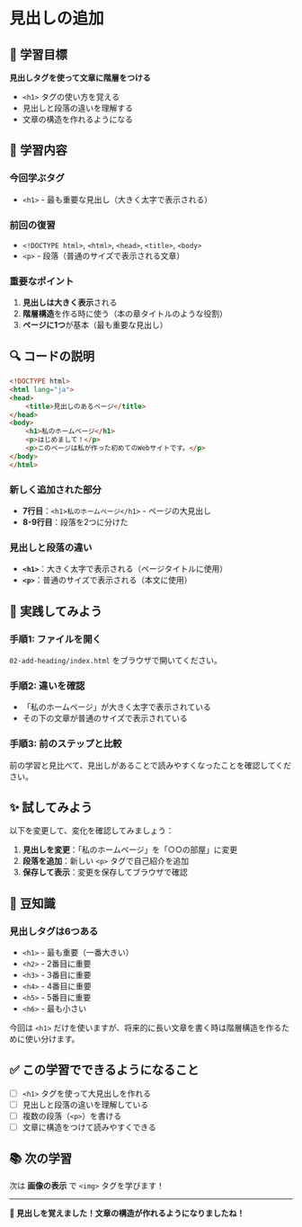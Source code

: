 # 見出しの追加

## 🎯 学習目標

**見出しタグを使って文章に階層をつける**

- `<h1>` タグの使い方を覚える
- 見出しと段落の違いを理解する
- 文章の構造を作れるようになる

## 📝 学習内容

### **今回学ぶタグ**
- `<h1>` - 最も重要な見出し（大きく太字で表示される）

### **前回の復習**
- `<!DOCTYPE html>`, `<html>`, `<head>`, `<title>`, `<body>`
- `<p>` - 段落（普通のサイズで表示される文章）

### **重要なポイント**
1. **見出しは大きく表示**される
2. **階層構造**を作る時に使う（本の章タイトルのような役割）
3. **ページに1つ**が基本（最も重要な見出し）

## 🔍 コードの説明

```html
<!DOCTYPE html>
<html lang="ja">
<head>
    <title>見出しのあるページ</title>
</head>
<body>
    <h1>私のホームページ</h1>
    <p>はじめまして！</p>
    <p>このページは私が作った初めてのWebサイトです。</p>
</body>
</html>
```

### **新しく追加された部分**
- **7行目**：`<h1>私のホームページ</h1>` - ページの大見出し
- **8-9行目**：段落を2つに分けた

### **見出しと段落の違い**
- **`<h1>`**：大きく太字で表示される（ページタイトルに使用）
- **`<p>`**：普通のサイズで表示される（本文に使用）

## 🚀 実践してみよう

### **手順1: ファイルを開く**
`02-add-heading/index.html` をブラウザで開いてください。

### **手順2: 違いを確認**
- 「私のホームページ」が大きく太字で表示されている
- その下の文章が普通のサイズで表示されている

### **手順3: 前のステップと比較**
前の学習と見比べて、見出しがあることで読みやすくなったことを確認してください。

## ✨ 試してみよう

以下を変更して、変化を確認してみましょう：

1. **見出しを変更**：「私のホームページ」を「○○の部屋」に変更
2. **段落を追加**：新しい `<p>` タグで自己紹介を追加
3. **保存して表示**：変更を保存してブラウザで確認

## 📖 豆知識

### **見出しタグは6つある**
- `<h1>` - 最も重要（一番大きい）
- `<h2>` - 2番目に重要
- `<h3>` - 3番目に重要
- `<h4>` - 4番目に重要
- `<h5>` - 5番目に重要
- `<h6>` - 最も小さい

今回は `<h1>` だけを使いますが、将来的に長い文章を書く時は階層構造を作るために使い分けます。

## ✅ この学習でできるようになること

- [ ] `<h1>` タグを使って大見出しを作れる
- [ ] 見出しと段落の違いを理解している
- [ ] 複数の段落（`<p>`）を書ける
- [ ] 文章に構造をつけて読みやすくできる

## 📚 次の学習

次は **画像の表示** で `<img>` タグを学びます！

---

**🎉 見出しを覚えました！文章の構造が作れるようになりましたね！**